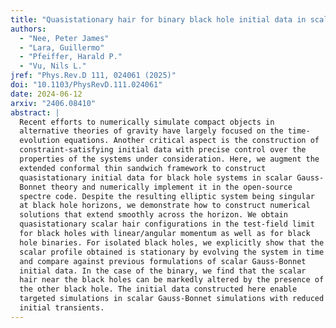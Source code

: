```yaml
---
title: "Quasistationary hair for binary black hole initial data in scalar Gauss-Bonnet gravity"
authors:
  - "Nee, Peter James"
  - "Lara, Guillermo"
  - "Pfeiffer, Harald P."
  - "Vu, Nils L."
jref: "Phys.Rev.D 111, 024061 (2025)"
doi: "10.1103/PhysRevD.111.024061"
date: 2024-06-12
arxiv: "2406.08410"
abstract: |
  Recent efforts to numerically simulate compact objects in
  alternative theories of gravity have largely focused on the time-
  evolution equations. Another critical aspect is the construction of
  constraint-satisfying initial data with precise control over the
  properties of the systems under consideration. Here, we augment the
  extended conformal thin sandwich framework to construct
  quasistationary initial data for black hole systems in scalar Gauss-
  Bonnet theory and numerically implement it in the open-source
  spectre code. Despite the resulting elliptic system being singular
  at black hole horizons, we demonstrate how to construct numerical
  solutions that extend smoothly across the horizon. We obtain
  quasistationary scalar hair configurations in the test-field limit
  for black holes with linear/angular momentum as well as for black
  hole binaries. For isolated black holes, we explicitly show that the
  scalar profile obtained is stationary by evolving the system in time
  and compare against previous formulations of scalar Gauss-Bonnet
  initial data. In the case of the binary, we find that the scalar
  hair near the black holes can be markedly altered by the presence of
  the other black hole. The initial data constructed here enable
  targeted simulations in scalar Gauss-Bonnet simulations with reduced
  initial transients.
---
```

